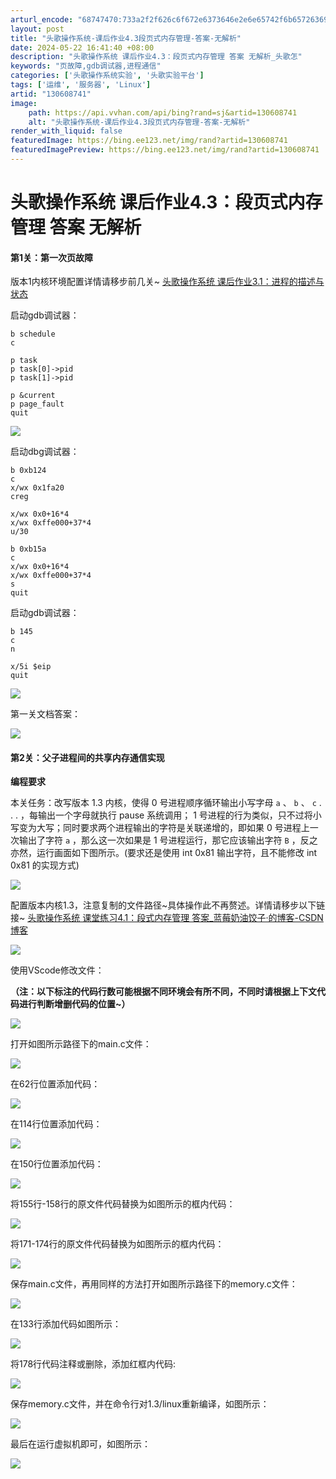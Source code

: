 ```yaml
---
arturl_encode: "68747470:733a2f2f626c6f672e6373646e2e6e65742f6b65726369692f:61727469636c652f64657461696c732f313330363038373431"
layout: post
title: "头歌操作系统-课后作业4.3段页式内存管理-答案-无解析"
date: 2024-05-22 16:41:40 +08:00
description: "头歌操作系统 课后作业4.3：段页式内存管理 答案 无解析_头歌怎"
keywords: "页故障,gdb调试器,进程通信"
categories: ['头歌操作系统实验', '头歌实验平台']
tags: ['运维', '服务器', 'Linux']
artid: "130608741"
image:
    path: https://api.vvhan.com/api/bing?rand=sj&artid=130608741
    alt: "头歌操作系统-课后作业4.3段页式内存管理-答案-无解析"
render_with_liquid: false
featuredImage: https://bing.ee123.net/img/rand?artid=130608741
featuredImagePreview: https://bing.ee123.net/img/rand?artid=130608741
---
```


# 头歌操作系统 课后作业4.3：段页式内存管理 答案 无解析

#### 第1关：第一次页故障

版本1内核环境配置详情请移步前几关~
[头歌操作系统 课后作业3.1：进程的描述与状态](https://blog.csdn.net/kercii/article/details/129765771 "头歌操作系统 课后作业3.1：进程的描述与状态")

启动gdb调试器：

```
b schedule
c

p task
p task[0]->pid
p task[1]->pid

p &current
p page_fault
quit

```

![](https://i-blog.csdnimg.cn/blog_migrate/9409df3e973061e22ae667bc08a43896.png)

启动dbg调试器：

```
b 0xb124
c
x/wx 0x1fa20
creg

x/wx 0x0+16*4
x/wx 0xffe000+37*4
u/30

b 0xb15a
c
x/wx 0x0+16*4
x/wx 0xffe000+37*4
s
quit
```

启动gdb调试器：

```
b 145
c
n

x/5i $eip
quit
```

![](https://i-blog.csdnimg.cn/blog_migrate/e8c15cff496c13f3d14838044b7a68f5.png)

第一关文档答案：

![](https://i-blog.csdnimg.cn/blog_migrate/f379974d1fd7d7eb7c8e14fb4d705d3f.png)

#### 第2关：父子进程间的共享内存通信实现

**编程要求**

本关任务：改写版本 1.3 内核，使得 0 号进程顺序循环输出小写字母
`a`
、
`b`
、
`c`
. . . ，每输出一个字母就执行 pause 系统调用； 1 号进程的行为类似，只不过将小写变为大写；同时要求两个进程输出的字符是关联递增的，即如果 0 号进程上一次输出了字符
`a`
，那么这一次如果是 1 号进程运行，那它应该输出字符
`B`
，反之亦然，运行画面如下图所示。(要求还是使用 int 0x81 输出字符，且不能修改 int 0x81 的实现方式)

![](https://i-blog.csdnimg.cn/blog_migrate/1daa3c2ffa7e25456dd0106b0bb17196.png)

配置版本内核1.3，注意复制的文件路径~具体操作此不再赘述。详情请移步以下链接~
[头歌操作系统 课堂练习4.1：段式内存管理 答案_蓝莓奶油饺子·的博客-CSDN博客](https://blog.csdn.net/kercii/article/details/130523653?spm=1001.2014.3001.5501 "头歌操作系统 课堂练习4.1：段式内存管理 答案_蓝莓奶油饺子·的博客-CSDN博客")

![](https://i-blog.csdnimg.cn/blog_migrate/8392d4d5771c769498559a26f5d059b2.png)

使用VScode修改文件：

**（注：以下标注的代码行数可能根据不同环境会有所不同，不同时请根据上下文代码进行判断增删代码的位置~）**

![](https://i-blog.csdnimg.cn/blog_migrate/926fa85999302e25e59dacecae9e7281.png)

打开如图所示路径下的main.c文件：

![](https://i-blog.csdnimg.cn/blog_migrate/b4634c1abbd985303b422713cf910820.png)

在62行位置添加代码：

![](https://i-blog.csdnimg.cn/blog_migrate/d7293c9b9f6fbe66ab1b282d737319ea.png)

在114行位置添加代码：

![](https://i-blog.csdnimg.cn/blog_migrate/47dd017cd00d81793c178e1eb703287a.png)

在150行位置添加代码：

![](https://i-blog.csdnimg.cn/blog_migrate/e4515120cfca693443b49155d6ef051a.png)

将155行-158行的原文件代码替换为如图所示的框内代码：

![](https://i-blog.csdnimg.cn/blog_migrate/6a80126f5680ef46e76a5b9e0efa902e.png)

将171-174行的原文件代码替换为如图所示的框内代码：

![](https://i-blog.csdnimg.cn/blog_migrate/bf8e4642ae9596f10bf4c7f6c3e96477.png)

保存main.c文件，再用同样的方法打开如图所示路径下的memory.c文件：

![](https://i-blog.csdnimg.cn/blog_migrate/f33083598af8437b5e16015c3214c0cd.png)

在133行添加代码如图所示：

![](https://i-blog.csdnimg.cn/blog_migrate/b9190c7b15edbc4056f599aa5c053422.png)

将178行代码注释或删除，添加红框内代码:

![](https://i-blog.csdnimg.cn/blog_migrate/1edb0f250625f09572ebe6ffe0b47492.png)

保存memory.c文件，并在命令行对1.3/linux重新编译，如图所示：

![](https://i-blog.csdnimg.cn/blog_migrate/eeb30306b9fb923a83272268274494ce.png)

最后在运行虚拟机即可，如图所示：

![](https://i-blog.csdnimg.cn/blog_migrate/3252864968443f30b680dcc684a69eae.png)